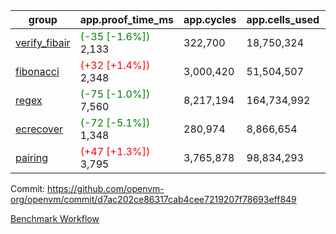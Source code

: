 | group | app.proof_time_ms | app.cycles | app.cells_used | leaf.proof_time_ms | leaf.cycles | leaf.cells_used |
| -- | -- | -- | -- | -- | -- | -- |
| [verify_fibair](https://github.com/openvm-org/openvm/blob/benchmark-results/benchmarks-pr/1961/verify_fibair-d7ac202ce86317cab4cee7219207f78693eff849.md) |<span style='color: green'>(-35 [-1.6%])</span> 2,133 |  322,700 |  18,750,324 |- | - | - |
| [fibonacci](https://github.com/openvm-org/openvm/blob/benchmark-results/benchmarks-pr/1961/fibonacci-d7ac202ce86317cab4cee7219207f78693eff849.md) |<span style='color: red'>(+32 [+1.4%])</span> 2,348 |  3,000,420 |  51,504,507 |- | - | - |
| [regex](https://github.com/openvm-org/openvm/blob/benchmark-results/benchmarks-pr/1961/regex-d7ac202ce86317cab4cee7219207f78693eff849.md) |<span style='color: green'>(-75 [-1.0%])</span> 7,560 |  8,217,194 |  164,734,992 |- | - | - |
| [ecrecover](https://github.com/openvm-org/openvm/blob/benchmark-results/benchmarks-pr/1961/ecrecover-d7ac202ce86317cab4cee7219207f78693eff849.md) |<span style='color: green'>(-72 [-5.1%])</span> 1,348 |  280,974 |  8,866,654 |- | - | - |
| [pairing](https://github.com/openvm-org/openvm/blob/benchmark-results/benchmarks-pr/1961/pairing-d7ac202ce86317cab4cee7219207f78693eff849.md) |<span style='color: red'>(+47 [+1.3%])</span> 3,795 |  3,765,878 |  98,834,293 |- | - | - |


Commit: https://github.com/openvm-org/openvm/commit/d7ac202ce86317cab4cee7219207f78693eff849

[Benchmark Workflow](https://github.com/openvm-org/openvm/actions/runs/16895566746)
